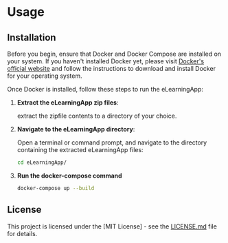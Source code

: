 # Usage

## Installation

Before you begin, ensure that Docker and Docker Compose are installed on your system. If you haven't installed Docker yet, please visit [Docker's official website](https://www.docker.com/get-started/) and follow the instructions to download and install Docker for your operating system.

Once Docker is installed, follow these steps to run the eLearningApp:

1. **Extract the eLearningApp zip files**:

   extract the zipfile contents to a directory of your choice.

2. **Navigate to the eLearningApp directory**:

   Open a terminal or command prompt, and navigate to the directory containing the extracted eLearningApp files:

   ```bash
   cd eLearningApp/
   ```

3. **Run the docker-compose command**

   ```bash
   docker-compose up --build
   ```
   






## License
This project is licensed under the [MIT License] - see the [LICENSE.md](LICENSE.md) file for details.
